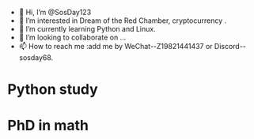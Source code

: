 - 👋 Hi, I’m @SosDay123
- 👀 I’m interested in Dream of the Red Chamber, cryptocurrency .
- 🌱 I’m currently learning Python and Linux.
- 💞️ I’m looking to collaborate on ...
- 📫 How to reach me :add me by WeChat--Z19821441437 or Discord--sosday68.

<!---
SosDay123/SosDay123 is a ✨ special ✨ repository because its `README.md` (this file) appears on your GitHub profile.
You can click the Preview link to take a look at your changes.
--->
# Python study
# PhD in math


